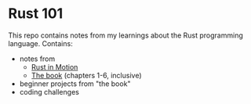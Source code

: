 # Rust 101

This repo contains notes from my learnings about the Rust programming language. Contains:

- notes from
  - [Rust in Motion](https://www.manning.com/livevideo/rust-in-motion)
  - [The book](https://doc.rust-lang.org/book/ch05-00-structs.html) (chapters 1-6, inclusive)
- beginner projects from "the book"
- coding challenges
